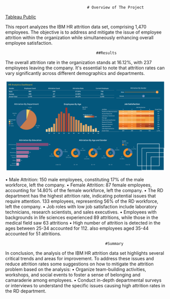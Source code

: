                                         # Overview of The Project
                                                            
[Tableau Public](https://public.tableau.com/app/profile/sarah.azad/viz/HRAnalytics_16945767210820/Dashboard)                                                           
                                                          
This report analyzes the IBM HR attrition data set, comprising 1,470 employees. The objective is to address and mitigate the issue of employee attrition within the organization while simultaneously enhancing overall employee satisfaction.

                                            ##Results

The overall attrition rate in the organization stands at 16.12%, with 237 employees leaving the company. It's essential to note that attrition rates can vary significantly across different demographics and departments.

![](https://github.com/smzd/IBM_Employee_Attrition_Analysis/blob/main/Resourses/Dashboard.png) 

•	Male Attrition: 150 male employees, constituting 17% of the male workforce, left the company.
•	Female Attrition: 87 female employees, accounting for 14.80% of the female workforce, left the company.
•	The RD department has the highest attrition rate, indicating potential issues that require attention. 133 employees, representing 56% of the RD workforce, left the company.
•	Job roles with low job satisfaction include laboratory technicians, research scientists, and sales executives. 
•	Employees with backgrounds in life sciences experienced 89 attritions, while those in the medical field saw 63 attritions
•	High number of attrition is detected in the ages between 25-34 accounted for 112. also employees aged 35-44 accounted for 51 attritions.

                                                #Summary
In conclusion, the analysis of the IBM HR attrition data set highlights several critical trends and areas for improvement. To address these issues and reduce attrition rates some suggestions on how to mitigate the attrition problem based on the analysis:
•	Organize team-building activities, workshops, and social events to foster a sense of belonging and camaraderie among employees.
•	Conduct in-depth departmental surveys or interviews to understand the specific issues causing high attrition rates in the RD department.



